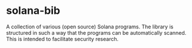 # solana-bib
A collection of various (open source) Solana programs. The library is structured in such a way that the programs can be automatically scanned. This is intended to facilitate security research.
